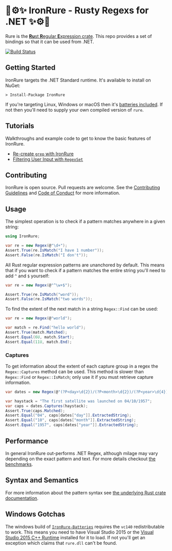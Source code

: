 # 🚀⚙️✨ IronRure - Rusty Regexs for .NET ✨⚙️🚀

Rure is the [**Ru**st **R**egular **E**xpression crate](https://github.com/rust-lang/regex). This repo provides a set of bindings so that it can be used from .NET.

[![Build Status](https://dev.azure.com/iwillspeak/GitHub/_apis/build/status/iwillspeak.IronRure?branchName=refs%2Ftags%2Fv2.0.3)](https://dev.azure.com/iwillspeak/GitHub/_build/latest?definitionId=6&branchName=refs%2Ftags%2Fv2.0.3)

## Getting Started

IronRure targets the .NET Standard runtime. It's available to install on NuGet:

    > Install-Package IronRure

If you're targeting Linux, Windows or macOS then it's [batteries included](https://github.com/iwillspeak/IronRure-Batteries). If not then you'll need to supply your own compiled version of `rure`.

## Tutorials

Walkthroughs and example code to get to know the basic features of IronRure.

* [Re-create `grep` with IronRure](examples/grep/)
* [Filtering User Input with `RegexSet`](examples/filtering/)

## Contributing

IronRure is open source. Pull requests are welcome. See the [Contributing Guidelines][contributing] and [Code of Conduct][coc] for more information.

## Usage

The simplest operation is to check if a pattern matches anywhere in a given string:

```csharp
using IronRure;

var re = new Regex(@"\d+");
Assert.True(re.IsMatch("I have 1 number"));
Assert.False(re.IsMatch("I don't"));
```

All Rust regular expression patterns are unanchored by default. This means that if you want to check if a pattern matches the entire string you'll need to add `^` and `$` yourself:

```csharp
var re = new Regex(@"^\w+$");

Assert.True(re.IsMatch("word"));
Assert.False(re.IsMatch("two words"));
```

To find the extent of the next match in a string `Regex::Find` can be used:

```csharp
var re = new Regex(@"world");

var match = re.Find("hello world");
Assert.True(match.Matched);
Assert.Equal(6U, match.Start);
Assert.Equal(11U, match.End);
```

### Captures

To get information about the extent of each capture group in a regex the `Regex::Captures` method can be used. This method is slower than `Regex::Find` or `Regex::IsMatch`; only use it if you must retrieve capture information.

```csharp
var dates = new Regex(@"(?P<day>\d{2})/(?P<month>\d{2})/(?P<year>\d{4})");

var haystack = "The first satellite was launched on 04/10/1957";
var caps = dates.Captures(haystack);
Assert.True(caps.Matched);
Assert.Equal("04", caps[dates["day"]].ExtractedString);
Assert.Equal("10", caps[dates["month"]].ExtractedString);
Assert.Equal("1957", caps[dates["year"]].ExtractedString);
```

## Performance

In general IronRure out-performs .NET Regex, although milage may vary depending on the exact pattern and text. For more details checkout [the benchmarks](https://github.com/iwillspeak/IronRure/tree/master/bench/Alice).

## Syntax and Semantics

For more information about the pattern syntax see [the underlying Rust crate documentation](https://doc.rust-lang.org/regex/).

## Windows Gotchas

The windows build of [`IronRure-Batteries`](https://github.com/iwillspeak/IronRure-Batteries) requires the `vc140` redistributable to work. This means you need to have Visual Studio 2015 or the [Visual Studio 2015 C++ Runtime](https://www.microsoft.com/en-gb/download/details.aspx?id=48145) installed for it to load. If not you'll get an exception which claims that `rure.dll` can't be found.

[contributing]: CONTRIBUTING.md
[coc]: CODE_OF_CONDUCT.md
